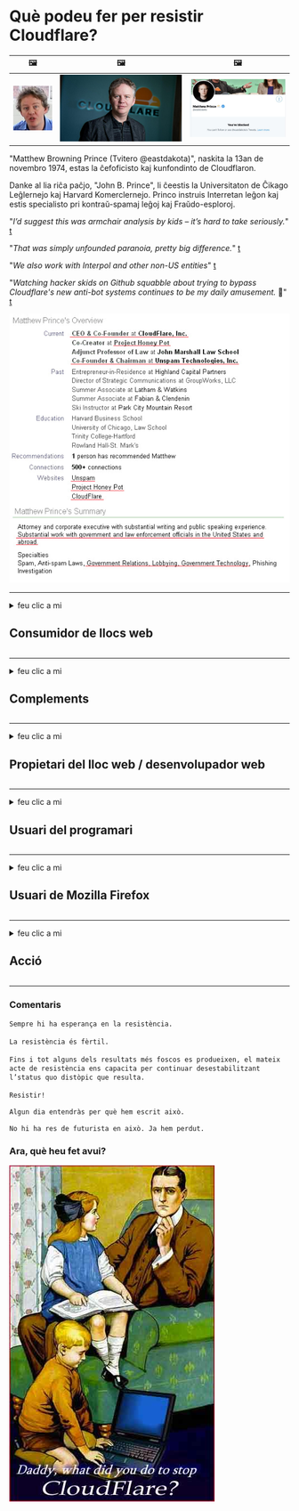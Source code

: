 # Què podeu fer per resistir Cloudflare?

| 🖼 | 🖼 | 🖼 |
| --- | --- | --- |
| ![](../image/matthew_prince_teen.jpg) | ![](../image/matthew_prince.jpg) | ![](../image/blockedbymatthewprince.jpg) |


"Matthew Browning Prince (Tvitero @eastdakota)", naskita la 13an de novembro 1974, estas la ĉefoficisto kaj kunfondinto de Cloudflaron.

Danke al lia riĉa paĉjo, "John B. Prince", li ĉeestis la Universitaton de Ĉikago Leĝlernejo kaj Harvard Komerclernejo.
Princo instruis Interretan leĝon kaj estis specialisto pri kontraŭ-spamaj leĝoj kaj Fraŭdo-esploroj.


"*I’d suggest this was armchair analysis by kids – it’s hard to take seriously.*" [t](https://www.theguardian.com/technology/2015/nov/19/cloudflare-accused-by-anonymous-helping-isis)

"*That was simply unfounded paranoia, pretty big difference.*"  [t](https://twitter.com/xxdesmus/status/992757936123359233)

"*We also work with Interpol and other non-US entities*" [t](https://twitter.com/eastdakota/status/1203028504184360960)

"*Watching hacker skids on Github squabble about trying to bypass Cloudflare's new anti-bot systems continues to be my daily amusement.* 🍿" [t](https://twitter.com/eastdakota/status/1273277839102656515)


![](../image/whoismp.jpg)

---


<details>
<summary>feu clic a mi

## Consumidor de llocs web
</summary>


- Si el lloc web que us agrada utilitza Cloudflare, digueu-los que no l’utilitzin.
  - Queixar-se a les xarxes socials com Facebook, Reddit, Twitter o Mastodon no fa cap diferència. [Les accions són més fortes que els hashtags.](https://twitter.com/phyzonloop/status/1274132092490862594)
  - Intenteu posar-vos en contacte amb el propietari del lloc web si voleu fer-vos útil.

[Va dir Cloudflare](https://github.com/Eloston/ungoogled-chromium/issues/783):
```
Us recomanem que contacteu amb els administradors per obtenir serveis o llocs específics amb els quals tingueu problemes i que compartiu la vostra experiència.
```

[Si no ho demaneu, el propietari del lloc web mai no sabrà aquest problema.](../PEOPLE.md)

![](../image/liberapay.jpg)

[Exemple correcte](https://counterpartytalk.org/t/turn-off-cloudflare-on-counterparty-co-plz/164/5).<br>
Tens algun problema? [Alça la veu ara.](https://github.com/maraoz/maraoz.github.io/issues/1) Exemple següent.

```
Només ajudeu a la censura corporativa i la vigilància massiva.
http://crimeflare.eu.org
```

```
La vostra pàgina web es troba al jardí privat de CloudFlare, que abusa de la privadesa.
http://crimeflare.eu.org
```

- Dediqueu una estona a llegir la política de privadesa del lloc web.
  - si el lloc web està darrere de Cloudflare o el lloc web utilitza serveis connectats a Cloudflare.

Ha d’explicar què és el "Cloudflare" i demanar permís per compartir les vostres dades amb Cloudflare. Si no ho feu, es trencarà la confiança i s’hauria d’evitar el lloc web en qüestió.

[Aquí es mostra un exemple de política de privadesa acceptable](https://archive.is/bDlTz) ("Subprocessors" > "Entity Name")

```
He llegit la vostra política de privadesa i no trobo la paraula Cloudflare.
Em nego a compartir dades amb vosaltres si continueu proporcionant les meves dades a Cloudflare.
http://crimeflare.eu.org
```

Aquest és un exemple de política de privadesa que no conté la paraula Cloudflare.
[Liberland Jobs](https://archive.is/daKIr) [privacy policy](https://docsend.com/view/feiwyte):

![](../image/cfwontobey.jpg)

Cloudflare té la seva pròpia política de privadesa.
[A Cloudflare li encanten les persones que fan sexe.](https://www.reddit.com/r/GamerGhazi/comments/2s64fe/be_wary_reporting_to_cloudflare/)

Aquí teniu un bon exemple del formulari d’inscripció al lloc web.
AFAIK, lloc web zero. Confiarà en ells?

```
En fer clic a "Registra't a XYZ", acceptes les nostres condicions del servei i la nostra declaració de privadesa.
També accepteu compartir les vostres dades amb Cloudflare i també accepteu la declaració de privadesa de cloudflare.
Si Cloudflare divulga la vostra informació o no us permet connectar-vos als nostres servidors, no és culpa nostra. [*]

[ Registra't ] [ no hi estic d'acord ]
```
[*] [PEOPLE.md](../PEOPLE.md)


- Intenteu no utilitzar el seu servei. Recordeu que Cloudflare us està mirant.
  - ["I'm in your TLS, sniffin' your passworz"](../image/iminurtls.jpg)

- Cerqueu un altre lloc web. Hi ha alternatives i oportunitats a Internet.

- Convenceu els vostres amics per utilitzar Tor diàriament.
  - L’anonimat hauria de ser l’estàndard d’internet obert.
  - [Tingueu en compte que al projecte Tor no li agrada aquest projecte.](../HISTORY.md)

</details>

------

<details>
<summary>feu clic a mi

## Complements
</summary>

- Si el vostre navegador és Firefox, Tor Browser o Ungoogled Chromium, utilitzeu un d'aquests complements a continuació.
  - Si voleu afegir un altre complement, pregunteu-hi primer.


| Nom | Desenvolupador | Suport | Es pot bloquejar | Es pot notificar | Chrome |
| -------- | -------- | -------- | -------- | -------- | -------- |
| [Bloku Cloudflaron MITM-Atakon](../subfiles/about.bcma.md) | #Addon | [ ? ](http://crimeflare.eu.org/) | **Sí**     | **Sí**     |  **Sí** |
| [Ĉu ligoj estas vundeblaj al MITM-atako?](../subfiles/about.ismm.md) | #Addon | [ ? ](http://crimeflare.eu.org/) | No     | **Sí**     |  **Sí** |
| [Ĉu ĉi tiuj ligoj blokos Tor-uzanton?](../subfiles/about.isat.md) | #Addon | [ ? ](http://crimeflare.eu.org/) | No     | **Sí**     |  **Sí** |
| [Block Cloudflare MITM Attack](https://trac.torproject.org/projects/tor/attachment/ticket/24351/block_cloudflare_mitm_attack-1.0.14.1-an%2Bfx.xpi)<br>[**DELETED BY TOR PROJECT**](../HISTORY.md) | nullius | [ ? ](../tool/block_cloudflare_mitm_fx), [Link](http://crimeflare.eu.org/) | **Sí**     | **Sí**     |  No |
| [TPRB](http://34ahehcli3epmhbu2wbl6kw6zdfl74iyc4vg3ja4xwhhst332z3knkyd.onion/) | Sw | [ ? ](http://34ahehcli3epmhbu2wbl6kw6zdfl74iyc4vg3ja4xwhhst332z3knkyd.onion/) | **Sí**     | **Sí**     |  No |
| [Detect Cloudflare](https://addons.mozilla.org/en-US/firefox/addon/detect-cloudflare/) | Frank Otto | [ ? ](https://github.com/traktofon/cf-detect) | No     | **Sí**     |  No |
| [True Sight](https://addons.mozilla.org/en-US/firefox/addon/detect-cloudflare-plus/) | claustromaniac | [ ? ](https://github.com/claustromaniac/detect-cloudflare-plus) | No     | **Sí**     |  No |
| [Which Cloudflare datacenter am I visiting?](https://addons.mozilla.org/en-US/firefox/addon/cf-pop/) | 依云 | [ ? ](https://github.com/lilydjwg/cf-pop) | No     | **Sí**     |  No |


- "Decentraleyes" pot aturar la connexió a "CDNJS (Cloudflare)".
  - Evita que moltes peticions arribin a les xarxes i serveix a fitxers locals per evitar que els llocs es trenquin.
  - El desenvolupador va respondre: "[very concerning indeed](https://github.com/Synzvato/decentraleyes/issues/236#issuecomment-352049501)", "[widespread usage severely centralizes the web](https://github.com/Synzvato/decentraleyes/issues/251#issuecomment-366752049)"

- [També podeu eliminar o desconfiar del certificat Cloudflare de la vostra autoritat de certificació (CA).](https://www.ssl.com/how-to/remove-root-certificate-firefox/)

</details>

------

<details>
<summary>feu clic a mi

## Propietari del lloc web / desenvolupador web
</summary>


![](../image/word_cloudflarefree.jpg)

- No utilitzeu la solució Cloudflare, punt.
  - Pots fer-ho millor, oi? [A continuació s’explica com eliminar subscripcions, plans, dominis o comptes de Cloudflare.](https://support.cloudflare.com/hc/en-us/articles/200167776-Removing-subscriptions-plans-domains-or-accounts)

| 🖼 | 🖼 |
| --- | --- |
| ![](../image/htmlalertcloudflare.jpg) | ![](../image/htmlalertcloudflare2.jpg) |

- Voleu més clients? Saps que has de fer. La pista és "per sobre de la línia".
  - [Hola, heu escrit "Ens prenem seriosament la vostra privadesa", però tinc "Error 403 Prohibit Anonymous Proxy No Allowed".](https://it.slashdot.org/story/19/02/19/0033255/stop-saying-we-take-your-privacy-and-security-seriously) Per què bloquegeu Tor o VPN? I per què bloquegeu els correus electrònics temporals?

![](../image/anonexist.jpg)

- L’ús de Cloudflare augmentarà les possibilitats d’apagada. Els visitants no poden accedir al vostre lloc web si el vostre servidor està inactiu o Cloudflare està inactiu.
  - [Realment pensàveu que Cloudflare no baixaria mai?](https://www.ibtimes.com/cloudflare-down-not-working-sites-producing-504-gateway-timeout-errors-2618008) [Another](https://twitter.com/Jedduff/status/1097875615997399040) [sample](https://twitter.com/search?f=tweets&vertical=default&q=Cloudflare%20is%20having%20problems). [Need more](../PEOPLE.md)?

![](../image/cloudflareinternalerror.jpg)

- L'ús de Cloudflare per representar el vostre "servei API", "servidor d'actualització de programari" o "feed RSS" perjudicarà el vostre client. Un client us va trucar i us va dir "Ja no puc utilitzar la vostra API" i no teniu ni idea de què passa. Cloudflare pot bloquejar silenciosament el vostre client. Creus que està bé?
  - Hi ha molts serveis de connexió en línia de clients i lectors RSS. Per què publiqueu flux RSS si no permeteu que la gent es subscrigui?

![](../image/rssfeedovercf.jpg)

- Necessiteu un certificat HTTPS? Utilitzeu "Encriptem" o només el compreu a una empresa de CA.

- Necessiteu un servidor DNS? No podeu configurar el vostre propi servidor? Què passa amb ells: [Hurricane Electric Free DNS](https://dns.he.net/), [Dyn.com](https://dyn.com/dns/), [1984 Hosting](https://www.1984hosting.com/), [Afraid.Org (Administrador suprimiu el vostre compte si utilitzeu TOR)](https://freedns.afraid.org/)

- Busqueu servei d’allotjament? Només gratuït? Què passa amb ells: [Onion Service](http://vww6ybal4bd7szmgncyruucpgfkqahzddi37ktceo3ah7ngmcopnpyyd.onion/en/security/network-security/tor/onionservices-best-practices), [Free Web Hosting Area](https://freewha.com/), [Autistici/Inventati Web Site Hosting](https://www.autinv5q6en4gpf4.onion/services/website), [Github Pages](https://pages.github.com/), [Surge](https://surge.sh/)
  - [Alternatives a Cloudflare](../subfiles/cloudflare-alternatives.md)

- Feu servir "cloudflare-ipfs.com"? [Sabeu que Cloudflare IPFS és dolent?](../PEOPLE.md)

- Instal·leu el tallafoc d'aplicacions web, com ara OWASP i Fail2Ban, al vostre servidor i configureu-lo correctament.
  - Bloquejar Tor no és una solució. No castigueu a tothom només per usuaris petits i dolents.

- Redirigeix ​​o bloqueja els usuaris de "Cloudflare Warp" perquè accedeixin al teu lloc web. I proporcioneu un motiu si podeu.

> Llista d’IP: "[Els intervals d’IP actuals de Cloudflare](cloudflare_inc/)"

> A: Només cal bloquejar-los

```
server {
...
deny 173.245.48.0/20;
deny 103.21.244.0/22;
deny 103.22.200.0/22;
deny 103.31.4.0/22;
deny 141.101.64.0/18;
deny 108.162.192.0/18;
deny 190.93.240.0/20;
deny 188.114.96.0/20;
deny 197.234.240.0/22;
deny 198.41.128.0/17;
deny 162.158.0.0/15;
deny 104.16.0.0/12;
deny 172.64.0.0/13;
deny 131.0.72.0/22;
deny 2400:cb00::/32;
deny 2606:4700::/32;
deny 2803:f800::/32;
deny 2405:b500::/32;
deny 2405:8100::/32;
deny 2a06:98c0::/29;
deny 2c0f:f248::/32;
...
}
```

> B: Redirigeix ​​a la pàgina d'advertència

```
http {
...
geo $iscf {
default 0;
173.245.48.0/20 1;
103.21.244.0/22 1;
103.22.200.0/22 1;
103.31.4.0/22 1;
141.101.64.0/18 1;
108.162.192.0/18 1;
190.93.240.0/20 1;
188.114.96.0/20 1;
197.234.240.0/22 1;
198.41.128.0/17 1;
162.158.0.0/15 1;
104.16.0.0/12 1;
172.64.0.0/13 1;
131.0.72.0/22 1;
2400:cb00::/32 1;
2606:4700::/32 1;
2803:f800::/32 1;
2405:b500::/32 1;
2405:8100::/32 1;
2a06:98c0::/29 1;
2c0f:f248::/32 1;
}
...
}

server {
...
if ($iscf) {rewrite ^ https://example.com/cfwsorry.php;}
...
}

<?php
header('HTTP/1.1 406 Not Acceptable');
echo <<<CLOUDFLARED
Thank you for visiting ourwebsite.com!<br />
We are sorry, but we can't serve you because your connection is being intercepted by Cloudflare.<br />
Please read http://crimeflare.eu.org for more information.<br />
CLOUDFLARED;
die();
```

- Configureu Tor Onion Service o I2P insite si creieu en la llibertat i acolliu usuaris anònims.

- Demaneu consell a altres operadors de llocs web dobles Clearnet / Tor i feu amics anònims.

</details>

------

<details>
<summary>feu clic a mi

## Usuari del programari
</summary>


- Discord utilitza CloudFlare. Alternatives? Nosaltres recomenem [**Briar** (Android)](https://f-droid.org/en/packages/org.briarproject.briar.android/), [Ricochet (PC)](https://ricochet.im/), [Tox + Tor (Android/PC)](https://tox.chat/download.html)
  - Briar inclou el dimoni Tor, de manera que no cal instal·lar Orbot.
  - Els desenvolupadors de Qwtch, Open Privacy, van esborrar el projecte stop_cloudflare del seu servei git sense previ avís.

- Si utilitzeu Debian GNU / Linux o qualsevol derivat, subscriviu-vos: [bug #831835](https://bugs.debian.org/cgi-bin/bugreport.cgi?bug=831835). I si podeu, ajudeu a verificar el pegat i ajudeu el mantenidor a arribar a la conclusió correcta sobre si s’ha d’acceptar.

- Recomaneu sempre aquests navegadors.

| Nom | Desenvolupador | Suport | Comenta |
| -------- | -------- | -------- | -------- |
| [Ungoogled-Chromium](https://ungoogled-software.github.io/ungoogled-chromium-binaries/) | Eloston | [ ? ](https://github.com/Eloston/ungoogled-chromium) | PC (Win, Mac, Linux)  _!Tor_ |
| [Bromite](https://www.bromite.org/fdroid) | Bromite | [ ? ](https://github.com/bromite/bromite/issues) | Android  _!Tor_ |
| [Tor Browser](https://www.torproject.org/download/) | Tor Project | [ ? ](https://support.torproject.org/) | PC (Win, Mac, Linux)  _Tor_|
| [Tor Browser Android](https://www.torproject.org/download/) | Tor Project | [ ? ](https://support.torproject.org/) | Android  _Tor_|
| [Onion Browser](https://itunes.apple.com/us/app/onion-browser/id519296448?mt=8) | Mike Tigas | [ ? ](https://github.com/OnionBrowser/OnionBrowser/issues) | Apple iOS  _Tor_|
| [GNU/Icecat](https://www.gnu.org/software/gnuzilla/) | GNU | [ ? ](https://www.gnu.org/software/gnuzilla/) | PC (Linux) |
| [IceCatMobile](https://f-droid.org/en/packages/org.gnu.icecat/) | GNU | [ ? ](https://lists.gnu.org/mailman/listinfo/bug-gnuzilla) | Android |
| [Iridium Browser](https://iridiumbrowser.de/about/) | Iridium | [ ? ](https://github.com/iridium-browser/iridium-browser/) | PC (Win, Mac, Linux, OpenBSD) |


La privadesa d'altres programes és imperfecta. Això no vol dir que el navegador Tor sigui "perfecte".
No hi ha cap tecnologia 100% segura ni 100% privada a Internet.

- No voleu utilitzar Tor? Podeu utilitzar qualsevol navegador amb el dimoni Tor.
  - [Tingueu en compte que al projecte Tor no els agrada això.](https://support.torproject.org/tbb/tbb-9/) Utilitzeu el navegador Tor si podeu fer-ho.
- [Com s'utilitza Chromium amb Tor](../subfiles/chromium_tor.md)


Parlem de la privadesa d'altres programes.

- [Si realment necessiteu utilitzar Firefox, trieu "Firefox ESR".](https://www.mozilla.org/en-US/firefox/organizations/)
  - [Firefox - Spyware Watchdog](https://spyware.neocities.org/articles/firefox.html)
  - [Firefox rebutja la llibertat d’expressió i prohibeix la llibertat d’expressió](https://web.archive.org/web/20200423010026/https://reclaimthenet.org/firefox-rejects-free-speech-bans-free-speech-commenting-plugin-dissenter-from-its-extensions-gallery/)
  - ["Més de 100 vots a la baixa. Sembla que demanar a una empresa de programari que s’adhereixi a ... el programari és massa en aquests dies."](https://old.reddit.com/r/firefox/comments/gutdiw/weve_got_work_to_do_the_mozilla_blog/fslbbb6/)
  - [Uh, per què Firefox em mostra enllaços patrocinats a la barra d’URL?](https://www.reddit.com/r/firefox/comments/jybx2w/uh_why_is_firefox_showing_me_sponsored_links_in/)
  - [Mozilla - Diable encarnat](https://digdeeper.neocities.org/ghost/mozilla.html)

- [Recordeu que Mozilla utilitza el servei Cloudflare.](https://www.robtex.com/dns-lookup/www.mozilla.org) [També utilitzen el servei DNS de Cloudflare al seu producte.](https://www.theregister.co.uk/2018/03/21/mozilla_testing_dns_encryption/)

- [Mozilla va rebutjar oficialment aquest bitllet.](https://bugzilla.mozilla.org/show_bug.cgi?id=1426618)

- [Firefox Focus és una broma.](https://github.com/mozilla-mobile/focus-android/issues/1743) [Van prometre desactivar la telemetria, però la van canviar.](https://github.com/mozilla-mobile/focus-android/issues/4210)

- [Al desenvolupador de PaleMoon / Basilisk li encanta Cloudflare.](https://github.com/mozilla-mobile/focus-android/issues/1743#issuecomment-345993097)
  - [El servidor d’arxius de Pale Moon va piratejar i difondre programari maliciós durant 18 mesos](https://www.reddit.com/r/privacytoolsIO/comments/cc808y/pale_moons_archive_server_hacked_and_spread/)
  - També odia els usuaris de Tor - "[Que sigui hostil cap a Tor. Crec que la majoria de llocs haurien de ser hostils envers Tor, tenint en compte el seu factor d'abús extremadament elevat.](https://github.com/yacy/yacy_search_server/issues/314#issuecomment-565932097)"

- [Waterfox té un greu problema de "telèfons a casa"](https://spyware.neocities.org/articles/waterfox.html)

- [Google Chrome és un programari espia.](https://www.gnu.org/proprietary/malware-google.en.html)
  - [Google perfila la vostra activitat.](https://spyware.neocities.org/articles/chrome.html)

- [SRWare Iron fa que hi hagi massa telèfons connectats a casa.](https://spyware.neocities.org/articles/iron.html) També es connecta a dominis de google.

- [Seguidors de Facebook / Twitter de la llista blanca del navegador Brave.](https://www.bleepingcomputer.com/news/security/facebook-twitter-trackers-whitelisted-by-brave-browser/)
  - [Aquí hi ha més números.](https://spyware.neocities.org/articles/brave.html)
  - [identificador d'afiliat binance](https://twitter.com/cryptonator1337/status/1269594587716374528)

- [Microsoft Edge permet a Facebook executar codi Flash darrere de l’esquena dels usuaris.](https://www.zdnet.com/article/microsoft-edge-lets-facebook-run-flash-code-behind-users-backs/)

- [Vivaldi no respecta la vostra privadesa.](https://spyware.neocities.org/articles/vivaldi.html)

- [Nivell de programari espia Opera: extremadament alt](https://spyware.neocities.org/articles/opera.html)

- Apple iOS: [No hauríeu d’utilitzar iOS, principalment perquè és programari maliciós.](https://www.gnu.org/proprietary/malware-apple.html)

Per tant, recomanem només la taula anterior. Res més.

</details>

------

<details>
<summary>feu clic a mi

## Usuari de Mozilla Firefox
</summary>


- "Firefox Nightly" enviarà informació de depuració als servidors de Mozilla sense mètode de desactivació.
  - [Els servidors de Mozilla fan servir Cloudflare](https://www.digwebinterface.com/?hostnames=www.mozilla.org%0D%0Amozilla.cloudflare-dns.com&type=&ns=resolver&useresolver=8.8.4.4&nameservers=)

- És possible prohibir que Firefox es connecti a servidors Mozilla.
  - [Guia de plantilles de polítiques de Mozilla](https://github.com/mozilla/policy-templates/blob/master/README.md)
  - Tingueu en compte que aquest truc pot deixar de funcionar en una versió posterior perquè a Mozilla li agrada fer la llista blanca a si mateixa.
  - Utilitzeu el tallafoc i el filtre DNS per bloquejar-los completament.

"`/distribution/policies.json`"

>     "WebsiteFilter": {
> 		"Block": [
> 		"*://*.mozilla.com/*",
> 		"*://*.mozilla.net/*",
> 		"*://*.mozilla.org/*",
> 		"*://webcompat.com/*",
> 		"*://*.firefox.com/*",
> 		"*://*.thunderbird.net/*",
> 		"*://*.cloudflare.com/*"
> 		]
>     },


- ~~Notifiqueu un error al rastrejador de Mozilla, indicant-los que no facin servir Cloudflare.~~ Hi ha hagut un informe d'errors sobre bugzilla. Molta gent va publicar la seva preocupació, però l'administrador va ocultar l'error el 2018.

- Podeu desactivar DoH al Firefox.
  - [Canvia el proveïdor de DNS per defecte de Firefox](../subfiles/change-firefox-dns.md)

![](../image/firefoxdns.jpg)

- [Si voleu utilitzar DNS no ISP, penseu en utilitzar el servei DNS OpenNIC Tier2 o qualsevol dels serveis DNS no Cloudflare.](https://wiki.opennic.org/start)
![](../image/opennic.jpg)
  - Bloqueja Cloudflare amb DNS. [Crimeflare DNS](https://dns.crimeflare.eu.org/)

- Podeu utilitzar Tor com a resolució de DNS. [Si no sou expert en Tor, feu una pregunta aquí.](https://tor.stackexchange.com/)

> **Com?**
> 1. Descarregueu Tor i instal·leu-lo al vostre ordinador.
> 2. Afegiu aquesta línia al fitxer "torrc".
> DNSPort 127.0.0.1:53
> 3. Reinicieu Tor.
> 4. Establiu el servidor DNS del vostre ordinador a "127.0.0.1".

</details>

------

<details>
<summary>feu clic a mi

## Acció
</summary>


- Expliqueu als altres que us envolten els perills de Cloudflare.

- [Ajudeu a millorar aquest dipòsit.](http://crimeflare.eu.org).
  - Tant les llistes, els arguments en contra com els detalls.

- [Documentar i fer molt públic on les coses van malament amb Cloudflare (i empreses similars), assegurant-se d'esmentar aquest dipòsit quan ho faci](http://crimeflare.eu.org) :)

- Feu que més persones utilitzin Tor per defecte perquè puguin experimentar el web des de la perspectiva de diferents parts del món.

- Inicieu grups, a les xarxes socials i al meatspace, dedicats a alliberar el món de Cloudflare.

- Si escau, enllaceu amb aquests grups en aquest repositori; pot ser un lloc per coordinar-vos com a grups.

- [Inicieu una cooperativa que pugui proporcionar una alternativa significativa no corporativa a Cloudflare.](../subfiles/cloudflare-alternatives.md)

- Feu-nos saber qualsevol alternativa per ajudar, com a mínim, a proporcionar diverses capes de defensa contra Cloudflare.

- Si sou client de Cloudflare, configureu la configuració de privadesa i espereu que els infringeixi.
  - [A continuació, incloeu-los en càrrecs contra el correu brossa i contra la privadesa](https://twitter.com/thexpaw/status/1108424723233419264)

- Si sou als Estats Units d'Amèrica i el lloc web en qüestió és un banc o un comptable, proveu de fer pressió legal sota la Llei Gramm-Leach-Bliley o la Llei d'Americans amb DIsabilities i informeu-nos de fins on arribeu .

- Si el lloc web és un lloc governamental, intenteu exercir pressió legal en virtut de la 1a Esmena de la Constitució dels Estats Units.

- Si sou ciutadà de la UE, poseu-vos en contacte amb el lloc web per enviar la vostra informació personal segons el Reglament general de protecció de dades. Si es neguen a proporcionar-vos la vostra informació, això infringeix la llei.

- Per a les empreses que afirmen oferir servei al seu lloc web, intenteu informar-les de "publicitat falsa" a les organitzacions de protecció del consumidor i BBB. Els llocs web Cloudflare són servits per servidors Cloudflare.

- [La UIT suggereix al context nord-americà que Cloudflare comença a ser prou gran com perquè la llei antimonopoli pugui ser enderrocada.](https://www.itu.int/en/ITU-T/Workshops-and-Seminars/20181218/Documents/Geoff_Huston_Presentation.pdf)

- És concebible que la versió 4 de GNU GPL inclogui una disposició contra l’emmagatzematge de codi font darrere d’aquest servei, que requereixi per a tots els programes GPLv4 i posteriors que almenys el codi font sigui accessible a través d’un mitjà que no discrimini els usuaris de Tor.

</details>

------

### Comentaris

```
Sempre hi ha esperança en la resistència.

La resistència és fèrtil.

Fins i tot alguns dels resultats més foscos es produeixen, el mateix acte de resistència ens capacita per continuar desestabilitzant l’status quo distòpic que resulta.

Resistir!
```

```
Algun dia entendràs per què hem escrit això.
```

```
No hi ha res de futurista en això. Ja hem perdut.
```

### Ara, què heu fet avui?


![](../image/stopcf.jpg)
